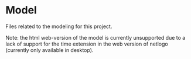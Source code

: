 # Model

Files related to the modeling for this project.

Note: the html web-version of the model is currently unsupported due to a lack of support for the time extension in the web version of netlogo (currently only available in desktop).
